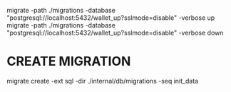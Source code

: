 migrate -path ./migrations -database "postgresql://localhost:5432/wallet_up?sslmode=disable" -verbose up
migrate -path ./migrations -database "postgresql://localhost:5432/wallet_up?sslmode=disable" -verbose down


# CREATE MIGRATION
migrate create -ext sql -dir ./internal/db/migrations -seq init_data
